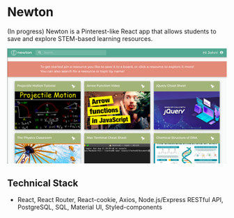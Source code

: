 # Newton
(In progress) Newton is a Pinterest-like React app that allows students to save and explore STEM-based learning resources.

![In Progress Menu](https://github.com/janeszelag/Newton/blob/master/docs/InProgressScreenShot.png?raw=true)

## Technical Stack
- React, React Router, React-cookie, Axios, Node.js/Express RESTful API, PostgreSQL, SQL, Material UI, Styled-components

